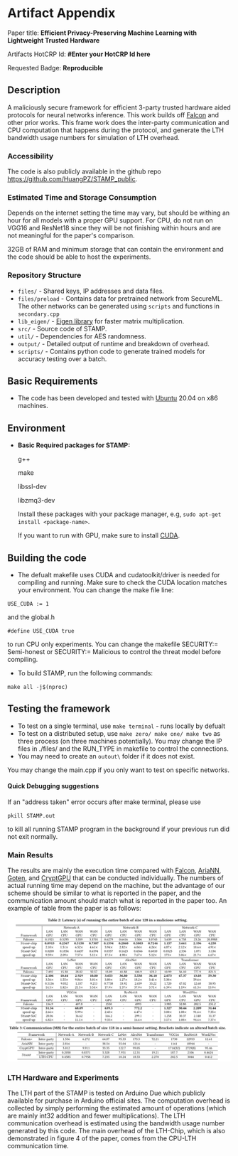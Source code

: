 # Artifact Appendix

Paper title: **Efficient Privacy-Preserving Machine Learning with Lightweight Trusted Hardware**

Artifacts HotCRP Id: **#Enter your HotCRP Id here**

Requested Badge: **Reproducible**

## Description

A maliciously secure framework for efficient 3-party trusted hardware aided protocols for neural networks inference. This work builds off [Falcon](https://github.com/snwagh/falcon-public) and other prior works. This frame work does the inter-party communication and CPU computation that happens during the protocol, and generate the LTH bandwidth usage numbers for simulation of LTH overhead. 

### Accessibility
The code is also publicly available in the github repo https://github.com/HuangPZ/STAMP_public.

### Estimated Time and Storage Consumption
Depends on the internet setting the time may vary, but should be withing an hour for all models with a proper GPU support. For CPU, do not run on VGG16 and ResNet18 since they will be not finishing within hours and are not meaningful for the paper's comparison.

32GB of RAM and minimum storage that can contain the environment and the code should be able to host the experiments.

### Repository Structure

* `files/`    - Shared keys, IP addresses and data files.
* `files/preload`    - Contains data for pretrained network from SecureML. The other networks can be generated using `scripts` and functions in `secondary.cpp`
* `lib_eigen/`    - [Eigen library](http://eigen.tuxfamily.org/) for faster matrix multiplication.
* `src/`    - Source code of STAMP.
* `util/` - Dependencies for AES randomness.
* `output/` - Detailed output of runtime and breakdown of overhead.
* `scripts/` - Contains python code to generate trained models for accuracy testing over a batch.


## Basic Requirements
* The code has been developed and tested with [Ubuntu](http://www.ubuntu.com/) 20.04 on x86 machines.

## Environment
* **Basic Required packages for STAMP:**

  g++

  make

  libssl-dev

  libzmq3-dev


  Install these packages with your package manager, e.g, `sudo apt-get install <package-name>`.

  If you want to run with GPU, make sure to install [CUDA](https://docs.nvidia.com/cuda/cuda-installation-guide-linux/).

## Building the code

- The defualt makefile uses CUDA and cudatoolkit/driver is needed for compiling and running. Make sure to check the CUDA location matches your environment. You can change the make file line:
```
USE_CUDA := 1
```
and the global.h
```
#define USE_CUDA true
```
to run CPU only experiments. You can change the makefile SECURITY:= Semi-honest or SECURITY:= Malicious to control the threat model before compiling.


- To build STAMP, run the following commands:

```
make all -j$(nproc)
```


## Testing the framework

- To test on a single terminal, use `make terminal` - runs locally by defualt
- To test on a distributed setup, use `make zero/ make one/ make two` as three process (on three machines potentially). You may change the IP files in ./files/ and the RUN_TYPE in makefile to control the connections.
- You may need to create an `outout\` folder if it does not exist.

You may change the main.cpp if you only want to test on specific networks. 


#### Quick Debugging suggestions
If an "address taken" error occurs after make terminal, please use 
```
pkill STAMP.out
```
to kill all running STAMP program in the background if your previous run did not exit normally.

### Main Results
The results are mainly the execution time compared with [Falcon](https://github.com/snwagh/falcon-public), [AriaNN](https://github.com/LaRiffle/ariann), [Goten](https://github.com/goten-team/Goten), and [CryptGPU](https://github.com/jeffreysijuntan/CryptGPU) that can be conducted individually. The numbers of actual running time may depend on the machine, but the advantage of our scheme should be similar to what is reported in the paper, and the communication amount should match what is reported in the paper too. An example of table from the paper is as follows:

![plot](./tables.png)

### LTH Hardware and Experiments
The LTH part of the STAMP is tested on Arduino Due which publicly available for purchase in Arduino official sites. The computation overhead is collected by simply performing the estimated amount of operations (which are mainly int32 addition and fewer multiplications). The LTH communication overhead is estimated using the bandwidth usage number generated by this code. The main overhead of the LTH-Chip, which is also demonstrated in figure 4 of the paper, comes from the CPU-LTH communication time.